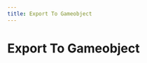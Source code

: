 ```yaml
---
title: Export To Gameobject
---
```


# Export To Gameobject

<DocsNodeEditor type="DocsExportToGameobject" />
